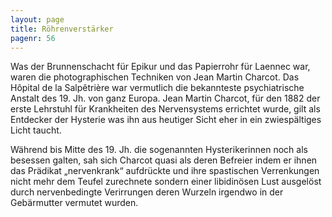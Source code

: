```yaml
---
layout: page
title: Röhrenverstärker
pagenr: 56
---
```


Was der Brunnenschacht für Epikur und das Papierrohr für Laennec war, waren die photographischen Techniken von Jean Martin Charcot. Das Hôpital de la Salpêtrière war vermutlich die bekannteste psychiatrische Anstalt des 19. Jh. von ganz Europa. Jean Martin Charcot, für den 1882 der erste Lehrstuhl für Krankheiten des Nervensystems errichtet wurde, gilt als Entdecker der Hysterie was ihn aus heutiger Sicht eher in ein zwiespältiges Licht taucht.

Während bis Mitte des 19. Jh. die sogenannten Hysterikerinnen noch als besessen galten, sah sich Charcot quasi als deren Befreier indem er ihnen das Prädikat „nervenkrank“ aufdrückte und ihre spastischen Verrenkungen nicht mehr dem Teufel zurechnete sondern einer libidinösen Lust ausgelöst durch nervenbedingte Verirrungen deren Wurzeln irgendwo in der Gebärmutter vermutet wurden.
